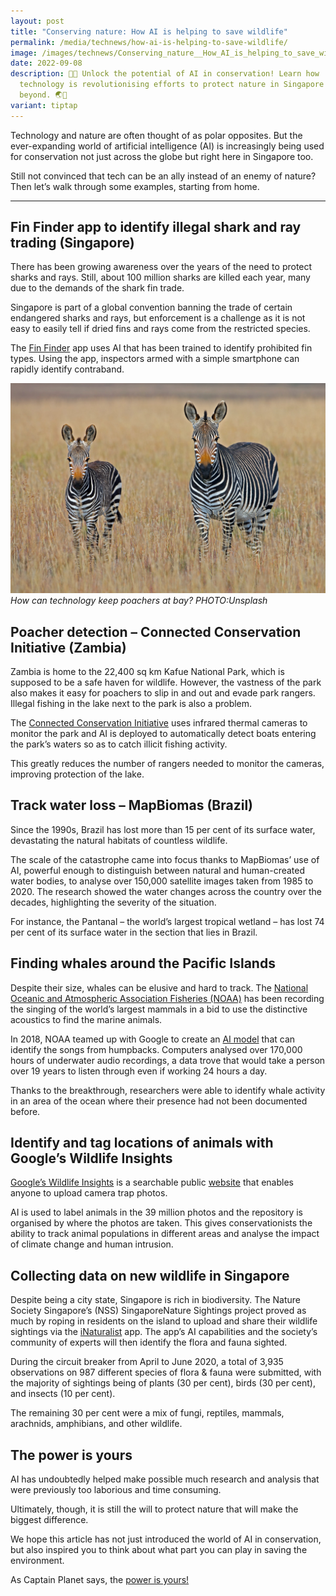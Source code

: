 ```yaml
---
layout: post
title: "Conserving nature: How AI is helping to save wildlife"
permalink: /media/technews/how-ai-is-helping-to-save-wildlife/
image: /images/technews/Conserving_nature__How_AI_is_helping_to_save_wildlife.jpg
date: 2022-09-08
description: 🌿🤖 Unlock the potential of AI in conservation! Learn how
  technology is revolutionising efforts to protect nature in Singapore and
  beyond. 🌏🦉
variant: tiptap
---
```

Technology and nature are often thought of as polar opposites. But the ever-expanding world of artificial intelligence (AI) is increasingly being used for conservation not just across the globe but right here in Singapore too. 

Still not convinced that tech can be an ally instead of an enemy of nature? Then let’s walk through some examples, starting from home. 

---
## Fin Finder app to identify illegal shark and ray trading (Singapore)

There has been growing awareness over the years of the need to protect sharks and rays. Still, about 100 million sharks are killed each year, many due to the demands of the shark fin trade.

Singapore is part of a global convention banning the trade of certain endangered sharks and rays, but enforcement is a challenge as it is not easy to easily tell if dried fins and rays come from the restricted species. 

The [Fin Finder](https://www.nparks.gov.sg/biodiversity/centre-for-wildlife-forensics/fauna-identification-and-analysis/sharks-and-rays) app uses AI that has been trained to identify prohibited fin types. Using the app, inspectors armed with a simple smartphone can rapidly identify contraband.  

![How can technology help poachers at bay?](/images/technews/ai-save-wildlife.jpg)
*How can technology keep poachers at bay? PHOTO:Unsplash*

## Poacher detection – Connected Conservation Initiative (Zambia)

Zambia is home to the 22,400 sq km Kafue National Park, which is supposed to be a safe haven for wildlife. However, the vastness of the park also makes it easy for poachers to slip in and out and evade park rangers. Illegal fishing in the lake next to the park is also a problem. 

The [Connected Conservation Initiative](https://www.theguardian.com/environment/2022/feb/21/five-ways-ai-is-saving-wildlife-from-counting-chimps-to-locating-whales-aoe) uses infrared thermal cameras to monitor the park and AI is deployed to automatically detect boats entering the park’s waters so as to catch illicit fishing activity. 

This greatly reduces the number of rangers needed to monitor the cameras, improving protection of the lake. 

## Track water loss – MapBiomas (Brazil)

Since the 1990s, Brazil has lost more than 15 per cent of its surface water, devastating the natural habitats of countless wildlife. 

The scale of the catastrophe came into focus thanks to MapBiomas’ use of AI, powerful enough to distinguish between natural and human-created water bodies, to analyse over 150,000 satellite images taken from 1985 to 2020. The research showed the water changes across the country over the decades, highlighting the severity of the situation. 

For instance, the Pantanal – the world’s largest tropical wetland – has lost 74 per cent of its surface water in the section that lies in Brazil.

## Finding whales around the Pacific Islands

Despite their size, whales can be elusive and hard to track. The [National Oceanic and Atmospheric Association Fisheries (NOAA)](https://www.fisheries.noaa.gov/about-us) has been recording the singing of the world’s largest mammals in a bid to use the distinctive acoustics to find the marine animals. 

In 2018, NOAA teamed up with Google to create an [AI model](https://www.blog.google/technology/ai/tale-whale-song/) that can identify the songs from humpbacks. Computers analysed over 170,000 hours of underwater audio recordings, a data trove that would take a person over 19 years to listen through even if working 24 hours a day. 

Thanks to the breakthrough, researchers were able to identify whale activity in an area of the ocean where their presence had not been documented before. 

## Identify and tag locations of animals with Google’s Wildlife Insights 

[Google’s Wildlife Insights](https://www.engadget.com/2019-12-17-google-wildlife-insights.html) is a searchable public [website](https://www.wildlifeinsights.org) that enables anyone to upload camera trap photos. 

AI is used to label animals in the 39 million photos and the repository is organised by where the photos are taken. This gives conservationists the ability to track animal populations in different areas and analyse the impact of climate change and human intrusion. 

## Collecting data on new wildlife in Singapore   

Despite being a city state, Singapore is rich in biodiversity. The Nature Society Singapore’s (NSS) SingaporeNature Sightings project proved as much by roping in residents on the island to upload and share their wildlife sightings via the [iNaturalist](https://tnp.straitstimes.com/news/singapore/residents-became-wildlife-observers-during-circuit-breaker) app. The app’s AI capabilities and the society’s community of experts will then identify the flora and fauna sighted. 

During the circuit breaker from April to June 2020, a total of 3,935 observations on 987 different species of flora & fauna were submitted, with the majority of sightings being of plants (30 per cent), birds (30 per cent), and insects (10 per cent). 

The remaining 30 per cent were a mix of fungi, reptiles, mammals, arachnids, amphibians, and other wildlife.

## The power is yours 

AI has undoubtedly helped make possible much research and analysis that were previously too laborious and time consuming. 

Ultimately, though, it is still the will to protect nature that will make the biggest difference. 

We hope this article has not just introduced the world of AI in conservation, but also inspired you to think about what part you can play in saving the environment. 

As Captain Planet says, the [power is yours!](https://www.youtube.com/watch?v=OiYjTb3opAA)
